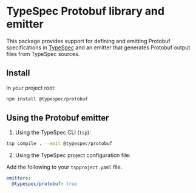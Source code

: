 # TypeSpec Protobuf library and emitter

This package provides support for defining and emitting Protobuf specifications in [TypeSpec](https://github.com/microsoft/typespec) and an emitter that generates Protobuf output files from TypeSpec sources.

## Install

In your project root:

```bash
npm install @typespec/protobuf
```

## Using the Protobuf emitter

1. Using the TypeSpec CLI (`tsp`):

```bash
tsp compile . --emit @typespec/protobuf
```

2. Using the TypeSpec project configuration file:

Add the following to your `tspproject.yaml` file.

```yaml
emitters:
  @typespec/protobuf: true
```
